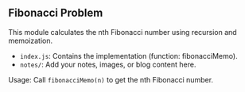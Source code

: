 Fibonacci Problem
----------------

This module calculates the nth Fibonacci number using recursion and memoization.

- `index.js`: Contains the implementation (function: fibonacciMemo).
- `notes/`: Add your notes, images, or blog content here.

Usage:
Call `fibonacciMemo(n)` to get the nth Fibonacci number.
